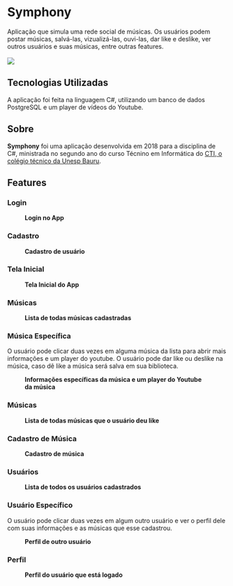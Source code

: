 # Symphony
 
 Aplicação que simula uma rede social de músicas. Os usuários podem postar músicas, salvá-las, vizualizá-las, ouvi-las, dar like e deslike, ver outros usuários e suas músicas, entre outras features.<br> 
 <br><img src="https://media0.giphy.com/media/JUeMsdiNkdf0Zs2sCj/giphy.gif">

## Tecnologias Utilizadas</h2>
 A aplicação foi feita na linguagem C#, utilizando um banco de dados PostgreSQL e um player de vídeos do Youtube.

## Sobre
 <b>Symphony</b> foi uma aplicação desenvolvida em 2018 para a disciplina de C#, ministrada no segundo ano do curso Técnino em Informática do <a href=https://cti.feb.unesp.br>CTI, o colégio técnico da Unesp Bauru</a>. 

## Features
 <h3>Login</h3>
  <figure><img src="Symphony/Resources/prints/frmLogin.PNG" alt=""><figcaption><b>Login no App</b></figcaption></figure>
 <h3>Cadastro</h3>
  <figure><img src="Symphony/Resources/prints/frmCadastro.PNG" alt=""><figcaption><b>Cadastro de usuário</b></figcaption></figure>
 <h3>Tela Inicial</h3>
  <figure><img src="Symphony/Resources/prints/telaInicial.PNG" alt=""><figcaption><b>Tela Inicial do App</b></figcaption></figure>
 <h3>Músicas</h3>
   <figure><img src="Symphony/Resources/prints/listMusicas.PNG" alt=""><figcaption><b>Lista de todas músicas cadastradas</b></figcaption></figure>
 <h3>Música Específica</h3>  
   O usuário pode clicar duas vezes em alguma música da lista para abrir mais informações e um player do youtube. O usuário pode dar like ou deslike na música, caso dê like a música será salva em sua biblioteca.
   <figure><img src="Symphony/Resources/prints/musicaEspecifica.PNG" alt=""><figcaption><b>Informações específicas da música e um player do Youtube da música</b></figcaption></figure>
 <h3>Músicas</h3>
    <figure><img src="Symphony/Resources/prints/musicasSalvas.PNG" alt=""><figcaption><b>Lista de todas músicas que o usuário deu like</b></figcaption></figure>
 <h3>Cadastro de Música</h3>
    <figure><img src="Symphony/Resources/prints/frmMusica.PNG" alt=""><figcaption><b>Cadastro de música</b></figcaption></figure> 
 <h3>Usuários</h3>
    <figure><img src="Symphony/Resources/prints/listUsuarios.PNG" alt=""><figcaption><b>Lista de todos os usuários cadastrados</b></figcaption></figure>
 <h3>Usuário Específico</h3>  
    O usuário pode clicar duas vezes em algum outro usuário e ver o perfil dele com suas informações e as músicas que esse cadastrou.
    <figure><img src="Symphony/Resources/prints/usuarioEspecifico.PNG" alt=""><figcaption><b>Perfil de outro usuário</b></figcaption></figure>
 <h3>Perfil</h3>
    <figure><img src="Symphony/Resources/prints/Perfil.PNG" alt=""><figcaption><b>Perfil do usuário que está logado</b></figcaption></figure>   
 